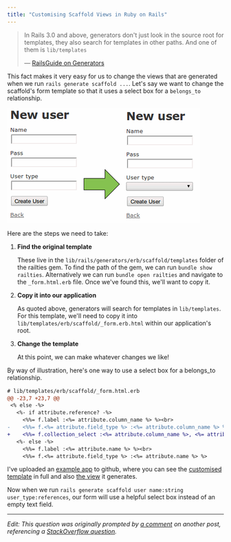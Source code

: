 ```yaml
---
title: "Customising Scaffold Views in Ruby on Rails"
---
```


> In Rails 3.0 and above, generators don't just look in the source root for templates,
> they also search for templates in other paths. And one of them is `lib/templates`
>
> — [RailsGuide on Generators][guide]

This fact makes it very easy for us to change the views that are generated when we run `rails generate scaffold ...`. Let's say we want to change the scaffold's form template so that it uses a select box for a `belongs_to` relationship.

![select box](2014-02-01-customising-scaffold-views-in-ruby-on-rails/select-box.png)

Here are the steps we need to take:

1. **Find the original template**

    These live in the `lib/rails/generators/erb/scaffold/templates` folder of the railties gem. To find the path of the gem, we can run `bundle show railties`. Alternatively we can run `bundle open railties` and navigate to the `_form.html.erb` file. Once we've found this, we'll want to copy it.

2. **Copy it into our application**

    As quoted above, generators will search for templates in `lib/templates`. For this template, we'll need to copy it into `lib/templates/erb/scaffold/_form.erb.html` within our application's root.

3. **Change the template**

    At this point, we can make whatever changes we like!

By way of illustration, here's one way to use a select box for a belongs_to relationship.

~~~ diff
# lib/templates/erb/scaffold/_form.html.erb
@@ -23,7 +23,7 @@
 <% else -%>
   <%- if attribute.reference? -%>
     <%%= f.label :<%= attribute.column_name %> %><br>
-    <%%= f.<%= attribute.field_type %> :<%= attribute.column_name %> %>
+    <%%= f.collection_select :<%= attribute.column_name %>, <%= attribute.name.camelize %>.all, :id, :name, prompt: true  %>
   <%- else -%>
     <%%= f.label :<%= attribute.name %> %><br>
     <%%= f.<%= attribute.field_type %> :<%= attribute.name %> %>
~~~

I've uploaded an [example app][repo] to github, where you can see the [customised template][template] in full and also [the view][view] it generates.

Now when we run `rails generate scaffold user name:string user_type:references`, our form will use a helpful select box instead of an empty text field.

---

_Edit: This question was originally prompted by [a comment][comment] on another post, referencing a [StackOverflow question][soq]._


[guide]: http://guides.rubyonrails.org/generators.html#customizing-your-workflow-by-changing-generators-templates
[view]: https://github.com/danielfone/rails4-custom-scaffold-test/blob/master/app/views/smart_users/_form.html.erb
[template]: https://github.com/danielfone/rails4-custom-scaffold-test/blob/master/lib/templates/erb/scaffold/_form.html.erb
[repo]: https://github.com/danielfone/rails4-custom-scaffold-test
[comment]: http://daniel.fone.net.nz/blog/2013/10/19/prototyping-web-applications-in-rails-4/#comment-1225579568
[soq]: http://stackoverflow.com/questions/21486137/rails-scaffold-references-with-select-input-and-entity-label-with-generators/21496682